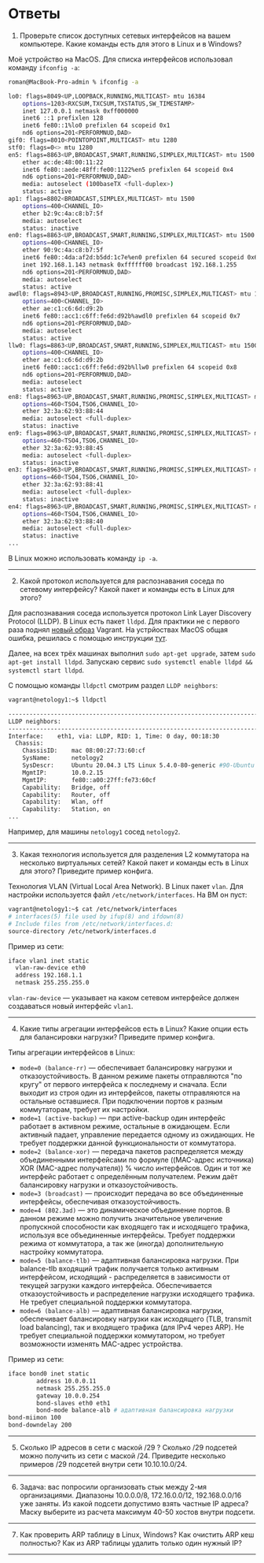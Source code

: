 # Ответы

1. Проверьте список доступных сетевых интерфейсов на вашем компьютере. Какие команды есть для этого в Linux и в Windows?

Моё устройство на MacOS. Для списка интерфейсов использовал команду `ifconfig -a`:

```bash
roman@MacBook-Pro-admin % ifconfig -a

lo0: flags=8049<UP,LOOPBACK,RUNNING,MULTICAST> mtu 16384
	options=1203<RXCSUM,TXCSUM,TXSTATUS,SW_TIMESTAMP>
	inet 127.0.0.1 netmask 0xff000000
	inet6 ::1 prefixlen 128
	inet6 fe80::1%lo0 prefixlen 64 scopeid 0x1
	nd6 options=201<PERFORMNUD,DAD>
gif0: flags=8010<POINTOPOINT,MULTICAST> mtu 1280
stf0: flags=0<> mtu 1280
en5: flags=8863<UP,BROADCAST,SMART,RUNNING,SIMPLEX,MULTICAST> mtu 1500
	ether ac:de:48:00:11:22
	inet6 fe80::aede:48ff:fe00:1122%en5 prefixlen 64 scopeid 0x4
	nd6 options=201<PERFORMNUD,DAD>
	media: autoselect (100baseTX <full-duplex>)
	status: active
ap1: flags=8802<BROADCAST,SIMPLEX,MULTICAST> mtu 1500
	options=400<CHANNEL_IO>
	ether b2:9c:4a:c8:b7:5f
	media: autoselect
	status: inactive
en0: flags=8863<UP,BROADCAST,SMART,RUNNING,SIMPLEX,MULTICAST> mtu 1500
	options=400<CHANNEL_IO>
	ether 90:9c:4a:c8:b7:5f
	inet6 fe80::4da:af2d:b5dd:1c7e%en0 prefixlen 64 secured scopeid 0x6
	inet 192.168.1.143 netmask 0xffffff00 broadcast 192.168.1.255
	nd6 options=201<PERFORMNUD,DAD>
	media: autoselect
	status: active
awdl0: flags=8943<UP,BROADCAST,RUNNING,PROMISC,SIMPLEX,MULTICAST> mtu 1500
	options=400<CHANNEL_IO>
	ether ae:c1:c6:6d:d9:2b
	inet6 fe80::acc1:c6ff:fe6d:d92b%awdl0 prefixlen 64 scopeid 0x7
	nd6 options=201<PERFORMNUD,DAD>
	media: autoselect
	status: active
llw0: flags=8863<UP,BROADCAST,SMART,RUNNING,SIMPLEX,MULTICAST> mtu 1500
	options=400<CHANNEL_IO>
	ether ae:c1:c6:6d:d9:2b
	inet6 fe80::acc1:c6ff:fe6d:d92b%llw0 prefixlen 64 scopeid 0x8
	nd6 options=201<PERFORMNUD,DAD>
	media: autoselect
	status: active
en8: flags=8963<UP,BROADCAST,SMART,RUNNING,PROMISC,SIMPLEX,MULTICAST> mtu 1500
	options=460<TSO4,TSO6,CHANNEL_IO>
	ether 32:3a:62:93:88:44
	media: autoselect <full-duplex>
	status: inactive
en9: flags=8963<UP,BROADCAST,SMART,RUNNING,PROMISC,SIMPLEX,MULTICAST> mtu 1500
	options=460<TSO4,TSO6,CHANNEL_IO>
	ether 32:3a:62:93:88:45
	media: autoselect <full-duplex>
	status: inactive
en3: flags=8963<UP,BROADCAST,SMART,RUNNING,PROMISC,SIMPLEX,MULTICAST> mtu 1500
	options=460<TSO4,TSO6,CHANNEL_IO>
	ether 32:3a:62:93:88:41
	media: autoselect <full-duplex>
	status: inactive
en4: flags=8963<UP,BROADCAST,SMART,RUNNING,PROMISC,SIMPLEX,MULTICAST> mtu 1500
	options=460<TSO4,TSO6,CHANNEL_IO>
	ether 32:3a:62:93:88:40
	media: autoselect <full-duplex>
	status: inactive
...
```

В Linux можно использовать команду `ip -a`.

---

2. Какой протокол используется для распознавания соседа по сетевому интерфейсу? Какой пакет и команды есть в Linux для этого? 

Для распознавания соседа используется протокол Link Layer Discovery Protocol (LLDP). В Linux есть пакет `lldpd`. Для практики не с первого раза поднял [новый образ](https://github.com/netology-code/sysadm-homeworks/blob/devsys10/03-sysadmin-07-net/Vagrantfile) Vagrant. На устрйоствах MacOS общая ошибка, решилась с помощью инструкции [тут](https://vc.ru/dev/287597-virtualbox-na-mac-kernel-driver-not-installed-rc-1908-proverennoe-reshenie). 

Далее, на всех трёх машинах выполнил `sudo apt-get upgrade`, затем `sudo apt-get install lldpd`. Запускаю сервис `sudo systemctl enable lldpd && systemctl start lldpd`.

С помощью команды `lldpctl` смотрим раздел `LLDP neighbors`:

```bash
vagrant@netology1:~$ lldpctl

-------------------------------------------------------------------------------
LLDP neighbors:
-------------------------------------------------------------------------------
Interface:    eth1, via: LLDP, RID: 1, Time: 0 day, 00:18:30
  Chassis:
    ChassisID:    mac 08:00:27:73:60:cf
    SysName:      netology2
    SysDescr:     Ubuntu 20.04.3 LTS Linux 5.4.0-80-generic #90-Ubuntu SMP Fri Jul 9 22:49:44 UTC 2021 x86_64
    MgmtIP:       10.0.2.15
    MgmtIP:       fe80::a00:27ff:fe73:60cf
    Capability:   Bridge, off
    Capability:   Router, off
    Capability:   Wlan, off
    Capability:   Station, on
...
```

Например, для машины `netology1` сосед `netology2`.

---

3. Какая технология используется для разделения L2 коммутатора на несколько виртуальных сетей? Какой пакет и команды есть в Linux для этого? Приведите пример конфига.

Технология VLAN (Virtual Local Area Network). В Linux пакет `vlan`. Для настройки используется файл `/etc/network/interfaces`. На ВМ он пуст:

```bash
vagrant@netology1:~$ cat /etc/network/interfaces
# interfaces(5) file used by ifup(8) and ifdown(8)
# Include files from /etc/network/interfaces.d:
source-directory /etc/network/interfaces.d
```

Пример из сети:

```bash
iface vlan1 inet static
  vlan-raw-device eth0
  address 192.168.1.1
  netmask 255.255.255.0
```

`vlan-raw-device` — указывает на каком сетевом интерфейсе должен создаваться новый интерфейс `vlan1`.

---

4. Какие типы агрегации интерфейсов есть в Linux? Какие опции есть для балансировки нагрузки? Приведите пример конфига.

Типы агрегации интерфейсов в Linux:

* `mode=0 (balance-rr)` — обеспечивает балансировку нагрузки и отказоустойчивость. В данном режиме пакеты отправляются "по кругу" от первого интерфейса к последнему и сначала. Если выходит из строя один из интерфейсов, пакеты отправляются на остальные оставшиеся. При подключении портов к разным коммутаторам, требует их настройки.
* `mode=1 (active-backup)` — при active-backup один интерфейс работает в активном режиме, остальные в ожидающем. Если активный падает, управление передается одному из ожидающих. Не требует поддержки данной функциональности от коммутатора.
* `mode=2 (balance-xor)` — передача пакетов распределяется между объединенными интерфейсами по формуле ((MAC-адрес источника) XOR (MAC-адрес получателя)) % число интерфейсов. Один и тот же интерфейс работает с определённым получателем. Режим даёт балансировку нагрузки и отказоустойчивость.
* `mode=3 (broadcast)` — происходит передача во все объединенные интерфейсы, обеспечивая отказоустойчивость.
* `mode=4 (802.3ad)` — это динамическое объединение портов. В данном режиме можно получить значительное увеличение пропускной способности как входящего так и исходящего трафика, используя все объединенные интерфейсы. Требует поддержки режима от коммутатора, а так же (иногда) дополнительную настройку коммутатора.
* `mode=5 (balance-tlb)` — адаптивная балансировка нагрузки. При balance-tlb входящий трафик получается только активным интерфейсом, исходящий - распределяется в зависимости от текущей загрузки каждого интерфейса. Обеспечивается отказоустойчивость и распределение нагрузки исходящего трафика. Не требует специальной поддержки коммутатора.
* `mode=6 (balance-alb)` — адаптивная балансировка нагрузки, обеспечивает балансировку нагрузки как исходящего (TLB, transmit load balancing), так и входящего трафика (для IPv4 через ARP). Не требует специальной поддержки коммутатором, но требует возможности изменять MAC-адрес устройства.

Пример из сети:

```bash
iface bond0 inet static
        address 10.0.0.11
        netmask 255.255.255.0
        gateway 10.0.0.254
        bond-slaves eth0 eth1
        bond-mode balance-alb # адаптивная балансировка нагрузки
bond-miimon 100
bond-downdelay 200
```

---

5. Сколько IP адресов в сети с маской /29 ? Сколько /29 подсетей можно получить из сети с маской /24. Приведите несколько примеров /29 подсетей внутри сети 10.10.10.0/24.



---

6. Задача: вас попросили организовать стык между 2-мя организациями. Диапазоны 10.0.0.0/8, 172.16.0.0/12, 192.168.0.0/16 уже заняты. Из какой подсети допустимо взять частные IP адреса? Маску выберите из расчета максимум 40-50 хостов внутри подсети.



---

7. Как проверить ARP таблицу в Linux, Windows? Как очистить ARP кеш полностью? Как из ARP таблицы удалить только один нужный IP?



---
